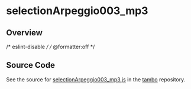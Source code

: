 # selectionArpeggio003_mp3

## Overview

/* eslint-disable */
/* @formatter:off */



## Source Code

See the source for [selectionArpeggio003_mp3.js](https://github.com/phetsims/tambo/blob/main/sounds/selectionArpeggio003_mp3.js) in the [tambo](https://github.com/phetsims/tambo) repository.
